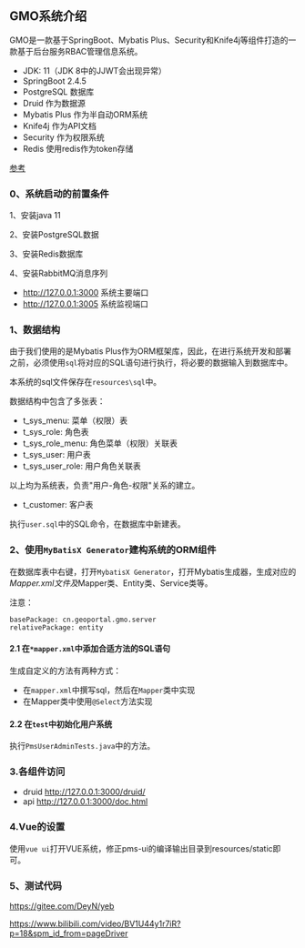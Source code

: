 ## GMO系统介绍

GMO是一款基于SpringBoot、Mybatis Plus、Security和Knife4j等组件打造的一款基于后台服务RBAC管理信息系统。

- JDK: 11（JDK 8中的JJWT会出现异常）
- SpringBoot 2.4.5
- PostgreSQL 数据库
- Druid 作为数据源
- Mybatis Plus 作为半自动ORM系统
- Knife4j 作为API文档
- Security 作为权限系统
- Redis 使用redis作为token存储

[参考](https://www.cnblogs.com/cao-lei/)

### 0、系统启动的前置条件

1、安装java 11

2、安装PostgreSQL数据

3、安装Redis数据库

4、安装RabbitMQ消息序列


- http://127.0.0.1:3000  系统主要端口
- http://127.0.0.1:3005  系统监视端口

### 1、数据结构

由于我们使用的是Mybatis Plus作为ORM框架库，因此，在进行系统开发和部署之前，必须使用`sql`将对应的SQL语句进行执行，将必要的数据输入到数据库中。

本系统的sql文件保存在`resources\sql`中。

数据结构中包含了多张表：
- t_sys_menu: 菜单（权限）表
- t_sys_role: 角色表
- t_sys_role_menu: 角色菜单（权限）关联表
- t_sys_user: 用户表
- t_sys_user_role: 用户角色关联表

以上均为系统表，负责"用户-角色-权限"关系的建立。

- t_customer: 客户表

执行`user.sql`中的SQL命令，在数据库中新建表。

### 2、使用`MyBatisX Generator`建构系统的ORM组件

在数据库表中右键，打开`MybatisX Generator`，打开Mybatis生成器，生成对应的*Mapper.xml文件及*Mapper类、Entity类、Service类等。

注意：

```
basePackage: cn.geoportal.gmo.server
relativePackage: entity
```

#### 2.1 在`*mapper.xml`中添加合适方法的SQL语句

生成自定义的方法有两种方式：

- 在`mapper.xml`中撰写sql，然后在`Mapper`类中实现
- 在Mapper类中使用`@Select`方法实现

#### 2.2 在`test`中初始化用户系统

执行`PmsUserAdminTests.java`中的方法。

### 3.各组件访问

- druid http://127.0.0.1:3000/druid/
- api   http://127.0.0.1:3000/doc.html

### 4.Vue的设置

使用`vue ui`打开VUE系统，修正pms-ui的编译输出目录到resources/static即可。

### 5、测试代码

https://gitee.com/DeyN/yeb

https://www.bilibili.com/video/BV1U44y1r7iR?p=18&spm_id_from=pageDriver
